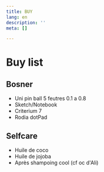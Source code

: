 ```yaml
---
title: BUY
lang: en
description: ''
meta: []

---
```

# Buy list

## Bosner

* Uni pin ball 5 feutres 0.1 a 0.8
* Sketch/Notebook
* Criterium 7
* Rodia dotPad

## Selfcare

* Huile de coco
* Huile de jojoba
* Après shampoing cool (cf oc d'Ali)